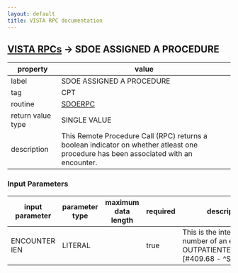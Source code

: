 ```yaml
---
layout: default
title: VISTA RPC documentation
---
```




## [VISTA RPCs](TableOfContent.md) &#8594; SDOE ASSIGNED A PROCEDURE 

 property | value 
--- | --- 
 label | SDOE ASSIGNED A PROCEDURE
 tag | CPT
 routine | [SDOERPC](http://code.osehra.org/dox/Routine_SDOERPC_source.html)
 return value type | SINGLE VALUE
 description | This Remote Procedure Call (RPC) returns a boolean indicator on whether atleast one procedure has been associated with an encounter.

### Input Parameters

| input parameter | parameter type | maximum data length | required | description | 
| --- | --- | --- | --- | --- | 
| ENCOUNTER IEN | LITERAL |  | true | This is the internal entry number of an entry in the OUTPATIENTENCOUNTER [#409.68 - ^SCE] file. | 